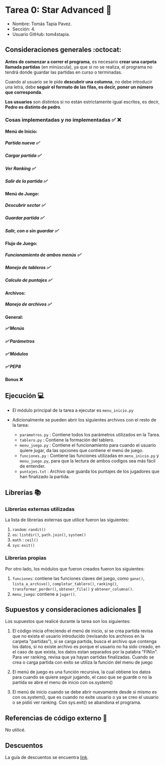 # Tarea 0: Star Advanced :school_satchel:

* Nombre: Tomás Tapia Pavez.
* Sección: 4.
* Usuario GitHub: tom4stapia.

## Consideraciones generales :octocat:
**Antes de comenzar a correr el programa**, es necesario **crear una carpeta llamada partidas** (en minúscula), ya que si no se realiza, el programa no tendrá donde guardar las partidas en curso o terminadas.

Cuando al usuario se le pide **descubrir una columna**, no debe introducir una letra, debe **seguir el formato de las filas, es decir, poner un número que corresponda**. 

**Los usuarios** son distintos si no están estrictamente igual escritos, es decir, **Pedro es distinto de pedro**.

### Cosas implementadas y no implementadas :white_check_mark: :x:

#### Menú de Inicio: 
##### Partida nueva ✅
##### Cargar partida ✅
##### Ver Ranking ✅
##### Salir de la partida ✅
#### Menú de Juego:
##### Descubrir sector ✅
##### Guardar partida ✅
##### Salir, con o sin guardar ✅
#### Flujo de Juego: 
##### Funcionamiento de ambos menús ✅
##### Manejo de tableros ✅
##### Calculo de puntajes ✅
#### Archivos: 
##### Manejo de archivos ✅
#### General:
##### ✅ Menús
##### ✅ Parámetros
##### ✅ Módulos
##### ✅ PEP8
#### Bonus ❌

## Ejecución :computer:
* El módulo principal de la tarea a ejecutar es  ```menu_inicio.py```

* Adicionalmente se pueden abrir los siguientes archivos con el 
resto de la tarea:

    * ```parametros.py``` : Contiene todos los parámetros utilizados en la 
    Tarea. 
    * ```tablero.py``` : Contiene la formación del tablero. 
    * ```menu_juego.py``` : Contiene el funcionamiento para cuando el usuario 
      quiere jugar, da las opciones que contiene el menú de juego. 
    * ```funciones.py``` : Contiene las funciones utilizadas en ```menu_inicio.py```
      y ```menu_juego.py```, para que la lectura de ambos codigos sea más fácil de
      entender. 
    * ```puntajes.txt``` : Archivo que guarda los puntajes de los jugadores que han
      finalizado la partida.    
     

## Librerías :books:
### Librerías externas utilizadas
La lista de librerías externas que utilicé fueron las siguientes:

1. ```random```: ```randit()```
2. ```os```: ```listdir()```, ```path.join()```, ```system()```
3. ```math``` : ```ceil()```
4. ```sys```: ```exit()```


### Librerías propias
Por otro lado, los módulos que fueron creados fueron los siguientes:

1. ```funciones```: contiene las funciones claves del juego, como ```gano()```, ```lista_a_archivo()```, ```completar_tablero()```, ```ranking()```, ```transformar_perder()```, ```obtener_fila()``` y ```obtener_columna()```.
2. ```menu_juego```: contiene a  ```jugar()```. 


## Supuestos y consideraciones adicionales :thinking:
Los supuestos que realicé durante la tarea son los siguientes:

1. El código inicia ofreciendo el menú de inicio, si se crea partida revisa que no exista el usuario introducido (revisando los archivos en la carpeta "partidas"),
   si se carga partida, busca el archivo que contenga los datos, si no existe archivo es porque el usuario no ha sido creado, en el caso de que exista, los datos estan
   separados por la palabra "FIN\n". Para ver ranking, revisa que ya hayan oartidas finalizadas. Cuando se crea o carga partida con exito se utiliza la función del        menu de juego  
   
2. El menú de juego es una función recursiva, la cual obtiene los datos para cuando se quiere seguir jugando, el caso que se guarde o no la partida se abre el menu de    inicio con os.system() 

3. El menú de inicio cuando se debe abrir nuevamente desde si mismo es con os.system(), que es cuando no exite usuario o ya se creo el usuario o se pidió ver ranking.
   Con sys.exit() se abandona el programa.
   

## Referencias de código externo :book:

No utilicé.


## Descuentos
La guía de descuentos se encuentra [link](https://github.com/IIC2233/syllabus/blob/master/Tareas/Descuentos.md).
